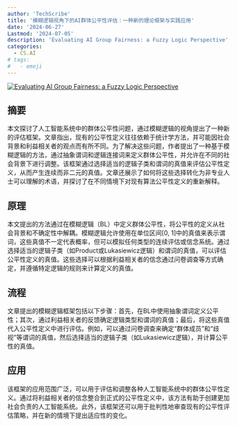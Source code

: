 ```yaml
---
author: 'TechScribe'
title: '模糊逻辑视角下的AI群体公平性评估：一种新的理论框架与实践应用'
date: '2024-06-27'
Lastmod: '2024-07-05'
description: 'Evaluating AI Group Fairness: a Fuzzy Logic Perspective'
categories:
  - CS.AI
# tags:
#   - emoji
---
```


[![Evaluating AI Group Fairness: a Fuzzy Logic Perspective](https://arxiv-research-1301205113.cos.ap-guangzhou.myqcloud.com/images/2406.18939v1.pdf_0.jpg)](https://arxiv.org/abs/2406.18939v1)

## 摘要

本文探讨了人工智能系统中的群体公平性问题，通过模糊逻辑的视角提出了一种新的评估框架。文章指出，现有的公平性定义往往依赖于统计学方法，并可能因社会背景和利益相关者的观点而有所不同。为了解决这些问题，作者提出了一种基于模糊逻辑的方法，通过抽象谓词和逻辑连接词来定义群体公平性，并允许在不同的社会背景下进行调整。该框架通过选择适当的逻辑子类和谓词的真值来评估公平性定义，从而产生连续而非二元的真值。文章还展示了如何将这些选择转化为非专业人士可以理解的术语，并探讨了在不同情境下对现有算法公平性定义的重新解释。<!--more-->

## 原理

本文提出的方法通过在模糊逻辑（BL）中定义群体公平性，将公平性的定义从社会背景和不确定性中解耦。模糊逻辑允许使用在单位区间[0, 1]中的真值来表示谓词，这些真值不一定代表概率，但可以模拟任何类型的连续评估或信念系统。通过选择适当的逻辑子类（如Product或Lukasiewicz逻辑）和谓词的真值，可以评估公平性定义的真值。这些选择可以根据利益相关者的信念通过问卷调查等方式确定，并遵循特定逻辑的规则来计算定义的真值。

## 流程

文章提出的模糊逻辑框架包括以下步骤：首先，在BL中使用抽象谓词定义公平性；其次，通过利益相关者的反馈确定逻辑类型和谓词的真值；最后，将这些真值代入公平性定义中进行评估。例如，可以通过问卷调查来确定“群体成员”和“歧视”等谓词的真值，然后选择适当的逻辑子类（如Lukasiewicz逻辑），并计算公平性的真值。

## 应用

该框架的应用范围广泛，可以用于评估和调整各种人工智能系统中的群体公平性定义。通过将利益相关者的信念整合到正式的公平性定义中，该方法有助于创建更加社会负责的人工智能系统。此外，该框架还可以用于批判性地审查现有的公平性评估策略，并在新的情境下提出适应性的变化。